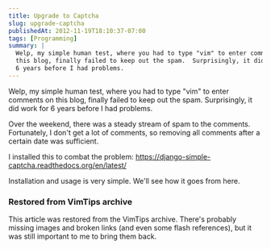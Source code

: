 ```yaml
---
title: Upgrade to Captcha
slug: upgrade-captcha
publishedAt: 2012-11-19T18:10:37-07:00
tags: [Programming]
summary: |
  Welp, my simple human test, where you had to type "vim" to enter comments on
  this blog, finally failed to keep out the spam.  Surprisingly, it did work for
  6 years before I had problems.
---
```

Welp, my simple human test, where you had to type "vim" to enter comments on
this blog, finally failed to keep out the spam.  Surprisingly, it did work for
6 years before I had problems.

Over the weekend, there was a steady stream of spam to the comments.
Fortunately, I don't get a lot of comments, so removing all comments after a
certain date was sufficient.

I installed this to combat the problem:
<https://django-simple-captcha.readthedocs.org/en/latest/>

Installation and usage is very simple.  We'll see how it goes from here.

<div class="restored-from-archive">
  <h3>Restored from VimTips archive</h3>
  <p>
  This article was restored from the VimTips archive. There's probably
  missing images and broken links (and even some flash references), but it
  was still important to me to bring them back.
  </p>
</div>
